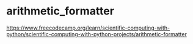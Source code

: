 # arithmetic_formatter
https://www.freecodecamp.org/learn/scientific-computing-with-python/scientific-computing-with-python-projects/arithmetic-formatter
